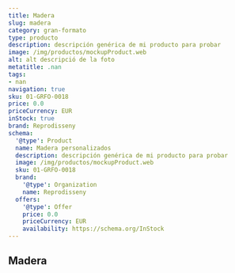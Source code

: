 ```yaml
---
title: Madera
slug: madera
category: gran-formato
type: producto
description: descripción genérica de mi producto para probar
image: /img/productos/mockupProduct.web
alt: alt descripció de la foto
metatitle: .nan
tags:
- nan
navigation: true
sku: 01-GRFO-0018
price: 0.0
priceCurrency: EUR
inStock: true
brand: Reprodisseny
schema:
  '@type': Product
  name: Madera personalizados
  description: descripción genérica de mi producto para probar
  image: /img/productos/mockupProduct.web
  sku: 01-GRFO-0018
  brand:
    '@type': Organization
    name: Reprodisseny
  offers:
    '@type': Offer
    price: 0.0
    priceCurrency: EUR
    availability: https://schema.org/InStock
---
```


## Madera

